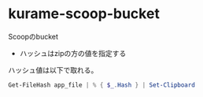 # kurame-scoop-bucket
Scoopのbucket

- ハッシュはzipの方の値を指定する

ハッシュ値は以下で取れる。
```powershell
Get-FileHash app_file | % { $_.Hash } | Set-Clipboard
```

